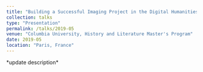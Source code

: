 ```yaml
---
title: "Building a Successful Imaging Project in the Digital Humanities"
collection: talks
type: "Presentation"
permalink: /talks/2019-05
venue: "Columbia University, History and Literature Master's Program"
date: 2019-05
location: "Paris, France"
---
```


\*update description\*
